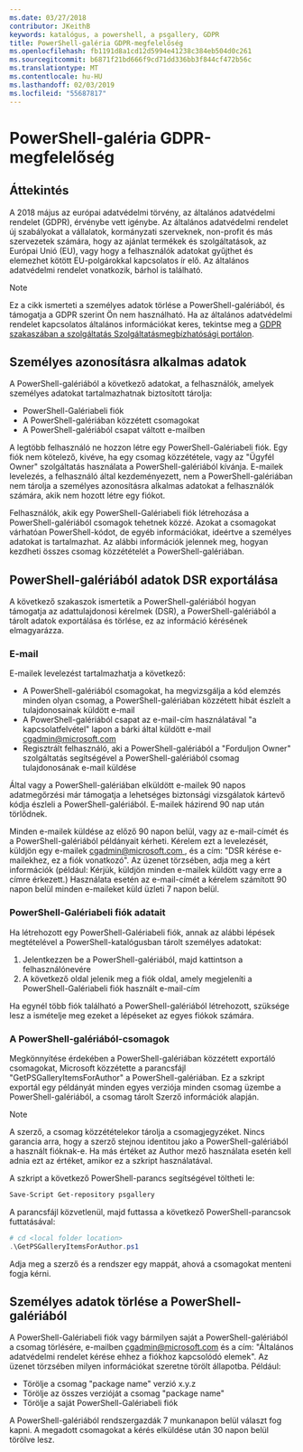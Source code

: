 ```yaml
---
ms.date: 03/27/2018
contributor: JKeithB
keywords: katalógus, a powershell, a psgallery, GDPR
title: PowerShell-galéria GDPR-megfelelőség
ms.openlocfilehash: fb1191d8a1cd12d5994e41238c384eb504d0c261
ms.sourcegitcommit: b6871f21bd666f9cd71dd336bb3f844cf472b56c
ms.translationtype: MT
ms.contentlocale: hu-HU
ms.lasthandoff: 02/03/2019
ms.locfileid: "55687817"
---
```

# <a name="powershell-gallery-gdpr-compliance"></a>PowerShell-galéria GDPR-megfelelőség

## <a name="overview"></a>Áttekintés

A 2018 május az európai adatvédelmi törvény, az általános adatvédelmi rendelet (GDPR), érvénybe vett igénybe.
Az általános adatvédelmi rendelet új szabályokat a vállalatok, kormányzati szerveknek, non-profit és más szervezetek számára, hogy az ajánlat termékek és szolgáltatások, az Európai Unió (EU), vagy hogy a felhasználók adatokat gyűjthet és elemezhet kötött EU-polgárokkal kapcsolatos ír elő.
Az általános adatvédelmi rendelet vonatkozik, bárhol is található.

> [!NOTE]
> Ez a cikk ismerteti a személyes adatok törlése a PowerShell-galériából, és támogatja a GDPR szerint Ön nem használható. Ha az általános adatvédelmi rendelet kapcsolatos általános információkat keres, tekintse meg a [GDPR szakaszában a szolgáltatás Szolgáltatásmegbízhatósági portálon](https://servicetrust.microsoft.com/ViewPage/GDPRGetStarted).

## <a name="personally-identifiable-data"></a>Személyes azonosításra alkalmas adatok

A PowerShell-galériából a következő adatokat, a felhasználók, amelyek személyes adatokat tartalmazhatnak biztosított tárolja:

- PowerShell-Galériabeli fiók
- A PowerShell-galériában közzétett csomagokat
- A PowerShell-galériából csapat váltott e-mailben

A legtöbb felhasználó ne hozzon létre egy PowerShell-Galériabeli fiók.
Egy fiók nem kötelező, kivéve, ha egy csomag közzététele, vagy az "Ügyfél Owner" szolgáltatás használata a PowerShell-galériából kívánja.
E-mailek levelezés, a felhasználó által kezdeményezett, nem a PowerShell-galériában nem tárolja a személyes azonosításra alkalmas adatokat a felhasználók számára, akik nem hozott létre egy fiókot.

Felhasználók, akik egy PowerShell-Galériabeli fiók létrehozása a PowerShell-galériából csomagok tehetnek közzé.
Azokat a csomagokat várhatóan PowerShell-kódot, de egyéb információkat, ideértve a személyes adatokat is tartalmazhat.
Az alábbi információk jelennek meg, hogyan kezdheti összes csomag közzétételét a PowerShell-galériában.

## <a name="dsr-export-of-powershell-gallery-data"></a>PowerShell-galériából adatok DSR exportálása

A következő szakaszok ismertetik a PowerShell-galériából hogyan támogatja az adattulajdonosi kérelmek (DSR), a PowerShell-galériából a tárolt adatok exportálása és törlése, ez az információ kérésének elmagyarázza.

### <a name="email"></a>E-mail

E-mailek levelezést tartalmazhatja a következő:

- A PowerShell-galériából csomagokat, ha megvizsgálja a kód elemzés minden olyan csomag, a PowerShell-galériában közzétett hibát észlelt a tulajdonosainak küldött e-mail
- A PowerShell-galériából csapat az e-mail-cím használatával "a kapcsolatfelvétel" lapon a bárki által küldött e-mail [cgadmin@microsoft.com](mailto:cgadmin@microsoft.com)
- Regisztrált felhasználó, aki a PowerShell-galériából a "Forduljon Owner" szolgáltatás segítségével a PowerShell-galériából csomag tulajdonosának e-mail küldése

Által vagy a PowerShell-galériában elküldött e-mailek 90 napos adatmegőrzési már támogatja a lehetséges biztonsági vizsgálatok kártevő kódja észleli a PowerShell-galériából.
E-mailek házirend 90 nap után törlődnek.

Minden e-mailek küldése az előző 90 napon belül, vagy az e-mail-címét és a PowerShell-galériából példányait kérheti.
Kérelem ezt a levelezését, küldjön egy e-mailek [ cgadmin@microsoft.com ](mailto:cgadmin@microsoft.com), és a cím: "DSR kérése e-mailekhez, ez a fiók vonatkozó".
Az üzenet törzsében, adja meg a kért információk (például: Kérjük, küldjön minden e-mailek küldött vagy erre a címre érkezett.) Használata esetén az e-mail-címét a kérelem számított 90 napon belül minden e-maileket küld üzleti 7 napon belül.

### <a name="powershell-gallery-account-information"></a>PowerShell-Galériabeli fiók adatait

Ha létrehozott egy PowerShell-Galériabeli fiók, annak az alábbi lépések megtételével a PowerShell-katalógusban tárolt személyes adatokat:

1. Jelentkezzen be a PowerShell-galériából, majd kattintson a felhasználónevére
2. A következő oldal jelenik meg a fiók oldal, amely megjeleníti a PowerShell-Galériabeli fiók használt e-mail-cím

Ha egynél több fiók található a PowerShell-galériából létrehozott, szüksége lesz a ismételje meg ezeket a lépéseket az egyes fiókok számára.

### <a name="packages-in-the-powershell-gallery"></a>A PowerShell-galériából-csomagok

Megkönnyítése érdekében a PowerShell-galériában közzétett exportáló csomagokat, Microsoft közzétette a parancsfájl "GetPSGalleryItemsForAuthor" a PowerShell-galériában.
Ez a szkript exportál egy példányát minden egyes verziója minden csomag üzembe a PowerShell-galériából, a csomag tárolt Szerző információk alapján.

> [!NOTE]
> A szerző, a csomag közzétételekor tárolja a csomagjegyzéket.
> Nincs garancia arra, hogy a szerző stejnou identitou jako a PowerShell-galériából a használt fióknak-e.
> Ha más értéket az Author mező használata esetén kell adnia ezt az értéket, amikor ez a szkript használatával.

A szkript a következő PowerShell-parancs segítségével töltheti le:

```powershell
Save-Script Get-repository psgallery
```

A parancsfájl közvetlenül, majd futtassa a következő PowerShell-parancsok futtatásával:

```powershell
# cd <local folder location>
.\GetPSGalleryItemsForAuthor.ps1
```

Adja meg a szerző és a rendszer egy mappát, ahová a csomagokat menteni fogja kérni.

## <a name="deleting-personal-data-from-the-powershell-gallery"></a>Személyes adatok törlése a PowerShell-galériából

A PowerShell-Galériabeli fiók vagy bármilyen saját a PowerShell-galériából a csomag törlésére, e-mailben cgadmin@microsoft.com és a cím: "Általános adatvédelmi rendelet kérése ehhez a fiókhoz kapcsolódó elemek".
Az üzenet törzsében milyen információkat szeretne törölt állapotba. Például:

- Törölje a csomag "package name" verzió x.y.z
- Törölje az összes verzióját a csomag "package name"
- Törölje a saját PowerShell-Galériabeli fiók

A PowerShell-galériából rendszergazdák 7 munkanapon belül választ fog kapni.
A megadott csomagokat a kérés elküldése után 30 napon belül törölve lesz.
